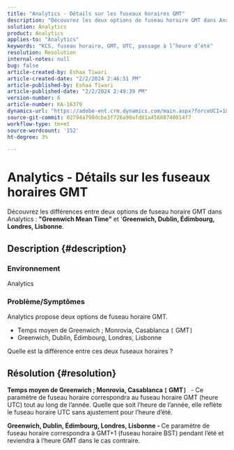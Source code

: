 ```yaml
---
title: "Analytics - Détails sur les fuseaux horaires GMT"
description: "Découvrez les deux options de fuseau horaire GMT dans Analytics."
solution: Analytics
product: Analytics
applies-to: "Analytics"
keywords: "KCS, fuseau horaire, GMT, UTC, passage à l’heure d’été"
resolution: Resolution
internal-notes: null
bug: false
article-created-by: Eshaa Tiwari
article-created-date: "2/2/2024 2:46:51 PM"
article-published-by: Eshaa Tiwari
article-published-date: "2/2/2024 2:49:39 PM"
version-number: 6
article-number: KA-16379
dynamics-url: "https://adobe-ent.crm.dynamics.com/main.aspx?forceUCI=1&pagetype=entityrecord&etn=knowledgearticle&id=c9a835e5-d9c1-ee11-9079-6045bd006268"
source-git-commit: 02794a798dcbe3f726a90afd81a45688740014f7
workflow-type: tm+mt
source-wordcount: '152'
ht-degree: 3%

---
```


# Analytics - Détails sur les fuseaux horaires GMT


Découvrez les différences entre deux options de fuseau horaire GMT dans Analytics :<b> &quot;Greenwich Mean Time&quot; </b>et &#39;<b>Greenwich, Dublin, Édimbourg, Londres, Lisbonne</b>.

## Description {#description}


### <b>Environnement</b>

Analytics



### <b>Problème/Symptômes</b>

Analytics propose deux options de fuseau horaire GMT.

- Temps moyen de Greenwich ; Monrovia, Casablanca `[` GMT`]`
- Greenwich, Dublin, Édimbourg, Londres, Lisbonne


Quelle est la différence entre ces deux fuseaux horaires ?


## Résolution {#resolution}


<b>Temps moyen de Greenwich ; Monrovia, Casablanca `[` GMT`]`  </b> - Ce paramètre de fuseau horaire correspondra au fuseau horaire GMT (heure UTC) tout au long de l’année. Quelle que soit l’heure de l’année, elle reflète le fuseau horaire UTC sans ajustement pour l’heure d’été.

<b>Greenwich, Dublin, Édimbourg, Londres, Lisbonne - </b>Ce paramètre de fuseau horaire correspondra à GMT+1 (fuseau horaire BST) pendant l’été et reviendra à l’heure GMT dans le cas contraire.


